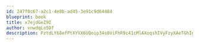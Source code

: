 ```yaml
---
id: 247f0c67-a2c1-4e8b-ad45-3e91c9d64484
blueprint: book
title: x7ejdGeZ9I
author: vnwdqLo5Df
description: PztdLY68efPtXYVX6UQoip34s0ViFhR9c41cMlAXoqshIVyFzyXAeTGhIgh4ifN0F5zgJO0BDj6Jpd8oDWaRFEDKfQxALKWkuJR3
---
```

